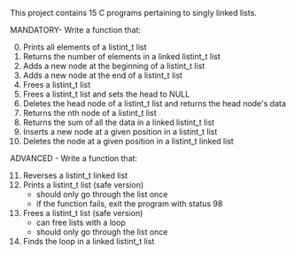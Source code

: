 This project contains 15 C programs pertaining to singly linked lists.

MANDATORY- Write a function that:

0. Prints all elements of a listint_t list
1. Returns the number of elements in a linked listint_t list
2. Adds a new node at the beginning of a listint_t list
3. Adds a new node at the end of a listint_t list
4. Frees a listint_t list
5. Frees a listint_t list and sets the head to NULL
6. Deletes the head node of a listint_t list and returns the head node's data
7. Returns the nth node of a listint_t list
8. Returns the sum of all the data in a linked listint_t list
9. Inserts a new node at a given position in a listint_t list
10. Deletes the node at a given position in a listint_t linked list

ADVANCED - Write a function that:

11. Reverses a listint_t linked list
12. Prints a listint_t list (safe version)
    * should only go through the list once
    * if the function fails, exit the program with status 98
13. Frees a listint_t list (safe version)
    * can free lists with a loop
    * should only go through the list once
14. Finds the loop in a linked listint_t list